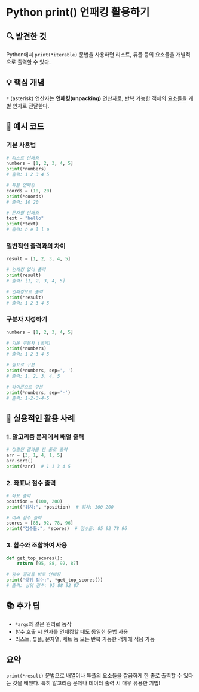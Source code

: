 # Python print() 언패킹 활용하기

## 🔍 발견한 것

Python에서 `print(*iterable)` 문법을 사용하면 리스트, 튜플 등의 요소들을 개별적으로 출력할 수 있다.

## 💡 핵심 개념

`*` (asterisk) 연산자는 **언패킹(unpacking)** 연산자로, 반복 가능한 객체의 요소들을 개별 인자로 전달한다.

## 📝 예시 코드

### 기본 사용법

```python
# 리스트 언패킹
numbers = [1, 2, 3, 4, 5]
print(*numbers)
# 출력: 1 2 3 4 5

# 튜플 언패킹
coords = (10, 20)
print(*coords)
# 출력: 10 20

# 문자열 언패킹
text = "hello"
print(*text)
# 출력: h e l l o
```

### 일반적인 출력과의 차이

```python
result = [1, 2, 3, 4, 5]

# 언패킹 없이 출력
print(result)
# 출력: [1, 2, 3, 4, 5]

# 언패킹으로 출력
print(*result)
# 출력: 1 2 3 4 5
```

### 구분자 지정하기

```python
numbers = [1, 2, 3, 4, 5]

# 기본 구분자 (공백)
print(*numbers)
# 출력: 1 2 3 4 5

# 쉼표로 구분
print(*numbers, sep=', ')
# 출력: 1, 2, 3, 4, 5

# 하이픈으로 구분
print(*numbers, sep='-')
# 출력: 1-2-3-4-5
```

## 🎯 실용적인 활용 사례

### 1. 알고리즘 문제에서 배열 출력

```python
# 정렬된 결과를 한 줄로 출력
arr = [3, 1, 4, 1, 5]
arr.sort()
print(*arr)  # 1 1 3 4 5
```

### 2. 좌표나 점수 출력

```python
# 좌표 출력
position = (100, 200)
print("위치:", *position)  # 위치: 100 200

# 여러 점수 출력
scores = [85, 92, 78, 96]
print("점수들:", *scores)  # 점수들: 85 92 78 96
```

### 3. 함수와 조합하여 사용

```python
def get_top_scores():
    return [95, 88, 92, 87]

# 함수 결과를 바로 언패킹
print("상위 점수:", *get_top_scores())
# 출력: 상위 점수: 95 88 92 87
```

## 📚 추가 팁

- `*args`와 같은 원리로 동작
- 함수 호출 시 인자를 언패킹할 때도 동일한 문법 사용
- 리스트, 튜플, 문자열, 세트 등 모든 반복 가능한 객체에 적용 가능

## 요약

`print(*result)` 문법으로 배열이나 튜플의 요소들을 깔끔하게 한 줄로 출력할 수 있다는 것을 배웠다. 특히 알고리즘 문제나 데이터 출력 시 매우 유용한 기법!